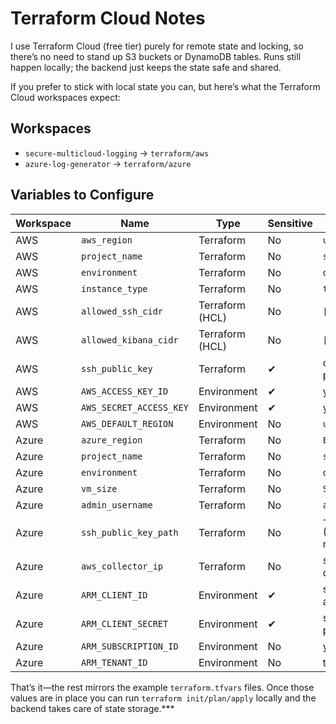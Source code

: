 # Terraform Cloud Notes

I use Terraform Cloud (free tier) purely for remote state and locking, so there’s no need to stand up S3 buckets or DynamoDB tables. Runs still happen locally; the backend just keeps the state safe and shared.

If you prefer to stick with local state you can, but here’s what the Terraform Cloud workspaces expect:

## Workspaces
- `secure-multicloud-logging` → `terraform/aws`
- `azure-log-generator` → `terraform/azure`

## Variables to Configure
| Workspace | Name | Type | Sensitive | Example |
|-----------|------|------|-----------|---------|
| AWS | `aws_region` | Terraform | No | `us-east-1` |
| AWS | `project_name` | Terraform | No | `secure-logging` |
| AWS | `environment` | Terraform | No | `demo` |
| AWS | `instance_type` | Terraform | No | `t3.medium` |
| AWS | `allowed_ssh_cidr` | Terraform (HCL) | No | `["203.0.113.10/32"]` |
| AWS | `allowed_kibana_cidr` | Terraform (HCL) | No | `["203.0.113.10/32"]` |
| AWS | `ssh_public_key` | Terraform | ✔ | contents of your public key |
| AWS | `AWS_ACCESS_KEY_ID` | Environment | ✔ | your key |
| AWS | `AWS_SECRET_ACCESS_KEY` | Environment | ✔ | your secret |
| AWS | `AWS_DEFAULT_REGION` | Environment | No | `us-east-1` |
| Azure | `azure_region` | Terraform | No | `East US` |
| Azure | `project_name` | Terraform | No | `secure-logging` |
| Azure | `environment` | Terraform | No | `demo` |
| Azure | `vm_size` | Terraform | No | `Standard_B1ms` |
| Azure | `admin_username` | Terraform | No | `azureuser` |
| Azure | `ssh_public_key_path` | Terraform | No | `~/.ssh/id_rsa.pub` (or paste key text if running remotely) |
| Azure | `aws_collector_ip` | Terraform | No | set after AWS deploy |
| Azure | `ARM_CLIENT_ID` | Environment | ✔ | service principal appId |
| Azure | `ARM_CLIENT_SECRET` | Environment | ✔ | service principal password |
| Azure | `ARM_SUBSCRIPTION_ID` | Environment | No | your subscription ID |
| Azure | `ARM_TENANT_ID` | Environment | No | tenant ID |

That’s it—the rest mirrors the example `terraform.tfvars` files. Once those values are in place you can run `terraform init/plan/apply` locally and the backend takes care of state storage.***
